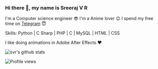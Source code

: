 ### Hi there 👋, my name is Sreeraj V R
I'm a Computer science engineer 😎
I'm a Anime lover 😉
I spend my free time on [Telegram](https://t.me/svr666) 😇

Skills: Python | C Sharp | PHP | C | MySQL | HTML | CSS

I like doing animations in Adobe After Effects.❤

![svr's github stats](https://github-readme-stats.vercel.app/api?username=svr666&hide=prs,issues&show_icons=true&title_color=56ec99&text_color=ececec&icon_color=00ffba&bg_color=2c2a2a)

![Profile views](https://gpvc.arturio.dev/svr666)  
